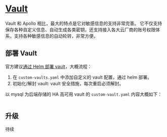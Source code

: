 # [Vault](https://github.com/hashicorp/vault)

Vault 和 Apollo 相比，最大的特点是它对敏感信息的支持非常完善。
它不仅支持保存各种自定义信息、自动生成各类密钥，还支持接入各大云厂商的账号权限体系，支持各种敏感信息的自动轮转，非常方便。

## 部署 Vault

官方建议[通过 Helm 部署 vault](https://www.vaultproject.io/docs/platform/k8s/helm/run)，大概流程：

1. 在 `custom-vaults.yaml` 中添加自定义的 vault 配置，通过 helm 部署。
2. 初始化/解封 vault: vault 安全措施，每次重启必须解封。

以 mysql 为后端存储的 HA 高可用 vault 的 `custom-vault.yaml` 内容大概如下：

```yaml

```

## 升级

待续
